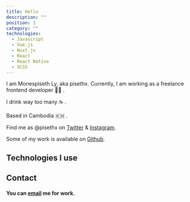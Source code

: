 ```yaml
---
title: Hello
description: ""
position: 1
category: ""
technologies:
  - Javascript
  - Vue.js
  - Nuxt.js
  - React
  - React Native
  - SCSS
---
```


I am Monespiseth Ly, aka pisethx. Currently, I am working as a freelance frontend developer 👨‍💻 .

I drink way too many ☕️ .

Based in Cambodia 🇰🇭 .

Find me as @pisethx on [Twitter](https://twitter.com/pisethx) & [Instagram](https://instagram.com/pisethx).

Some of my work is available on [Github](https://github.com/rancou).

<!-- <img src="/preview.png" class="light-img" width="1280" height="640" alt=""/>
<img src="/preview-dark.png" class="dark-img" width="1280" height="640" alt=""/> -->

<!-- [Module]() for [NuxtJS](https://nuxtjs.org). -->

<!-- <alert type="success">

Your documentation has been created successfully!

</alert> -->

## Technologies I use

<list :items="technologies"></list>

## Contact

#### You can [email](mailto:pisethlee111@gmail.com) me for work.
